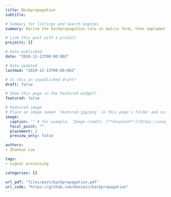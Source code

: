 ```yaml
---
title: Backpropagation
subtitle: 

# Summary for listings and search engines
summary: Derive the backpropagation rule in matrix form, then implement the backpropagation with both MATLAB and python. Furthermore, the backpropagation rule is integrated in the simple Deep Learning Framwork ibrary (see codes).

# Link this post with a project
projects: []

# Date published
date: "2020-12-13T00:00:00Z"

# Date updated
lastmod: "2020-12-13T00:00:00Z"

# Is this an unpublished draft?
draft: false

# Show this page in the Featured widget?
featured: false

# Featured image
# Place an image named `featured.jpg/png` in this page's folder and customize its options here.
image:
  caption: '' # for example, 'Image credit: [**Unsplash**](https://unsplash.com/photos/CpkOjOcXdUY)'
  focal_point: ""
  placement: 2
  preview_only: false

authors:
- Zhankun Luo

tags:
- signal processing

categories: []

url_pdf: "files/post/backpropagation.pdf"
url_code: "https://github.com/dassein/backpropagation"
---
```



